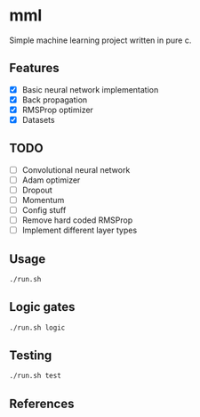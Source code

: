 # mml

Simple machine learning project written in pure c.

## Features

- [x] Basic neural network implementation
- [x] Back propagation
- [x] RMSProp optimizer
- [x] Datasets

## TODO

- [ ] Convolutional neural network
- [ ] Adam optimizer
- [ ] Dropout
- [ ] Momentum
- [ ] Config stuff
- [ ] Remove hard coded RMSProp
- [ ] Implement different layer types

## Usage

```bash
./run.sh
```

## Logic gates

```bash
./run.sh logic
```

## Testing

```bash
./run.sh test
```

## References
